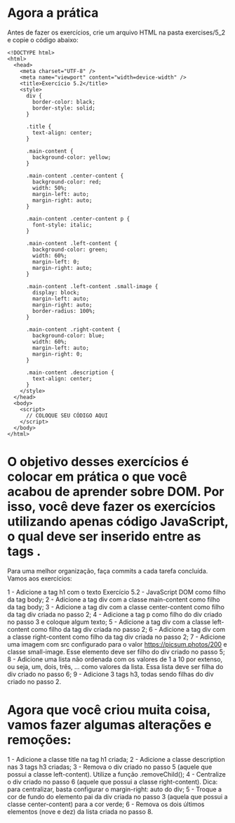 # Agora a prática

Antes de fazer os exercícios, crie um arquivo HTML na pasta exercises/5_2 e copie o código abaixo:


    <!DOCTYPE html>
    <html>
      <head>
        <meta charset="UTF-8" />
        <meta name="viewport" content="width=device-width" />
        <title>Exercício 5.2</title>
        <style>
          div {
            border-color: black;
            border-style: solid;
          }

          .title {
            text-align: center;
          }

          .main-content {
            background-color: yellow;
          }

          .main-content .center-content {
            background-color: red;
            width: 50%;
            margin-left: auto;
            margin-right: auto;
          }

          .main-content .center-content p {
            font-style: italic;
          }

          .main-content .left-content {
            background-color: green;
            width: 60%;
            margin-left: 0;
            margin-right: auto;
          }

          .main-content .left-content .small-image {
            display: block;
            margin-left: auto;
            margin-right: auto;
            border-radius: 100%;
          }

          .main-content .right-content {
            background-color: blue;
            width: 60%;
            margin-left: auto;
            margin-right: 0;
          }

          .main-content .description {
            text-align: center;
          }
        </style>
      </head>
      <body>
        <script>
          // COLOQUE SEU CÓDIGO AQUI
        </script>
      </body>
    </html>

# O objetivo desses exercícios é colocar em prática o que você acabou de aprender sobre DOM. Por isso, você deve fazer os exercícios utilizando apenas código JavaScript, o qual deve ser inserido entre as tags <script> e </script>.

Para uma melhor organização, faça commits a cada tarefa concluída. Vamos aos exercícios:

1 - Adicione a tag h1 com o texto Exercício 5.2 - JavaScript DOM como filho da tag body;
2 - Adicione a tag div com a classe main-content como filho da tag body;
3 - Adicione a tag div com a classe center-content como filho da tag div criada no passo 2;
4 - Adicione a tag p como filho do div criado no passo 3 e coloque algum texto;
5 - Adicione a tag div com a classe left-content como filho da tag div criada no passo 2;
6 - Adicione a tag div com a classe right-content como filho da tag div criada no passo 2;
7 - Adicione uma imagem com src configurado para o valor https://picsum.photos/200 e classe small-image. Esse elemento deve ser filho do div criado no passo 5;
8 - Adicione uma lista não ordenada com os valores de 1 a 10 por extenso, ou seja, um, dois, três, ... como valores da lista. Essa lista deve ser filha do div criado no passo 6;
9 - Adicione 3 tags h3, todas sendo filhas do div criado no passo 2.

# Agora que você criou muita coisa, vamos fazer algumas alterações e remoções:

1 - Adicione a classe title na tag h1 criada;
2 - Adicione a classe description nas 3 tags h3 criadas;
3 - Remova o div criado no passo 5 (aquele que possui a classe left-content). Utilize a função .removeChild();
4 - Centralize o div criado no passo 6 (aquele que possui a classe right-content). Dica: para centralizar, basta configurar o margin-right: auto do div;
5 - Troque a cor de fundo do elemento pai da div criada no passo 3 (aquela que possui a classe center-content) para a cor verde;
6 - Remova os dois últimos elementos (nove e dez) da lista criada no passo 8.